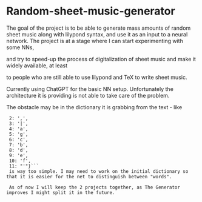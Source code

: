 # Random-sheet-music-generator

The goal of the project is to be able to generate mass amounts of random sheet music along with lilypond syntax, and use it as an input to a neural network.
The project is at a stage where I can start experimenting with some NNs, 

and try to speed-up the process of digitalization of sheet music and make it widely available, at least

to people who are still able to use lilypond and TeX to write sheet music.

Currently using ChatGPT for the basic NN setup. Unfortunately the architecture it is providing is not able to take care of the problem.

The obstacle may be in the dictionary it is grabbing from the text - like 
```{1: ' ',
 2: ',',
 3: '|',
 4: 'a',
 5: 'g',
 6: 'c',
 7: 'b',
 8: 'd',
 9: 'e',
 10: 'f',
 11: "'"}```
 is way too simple. I may need to work on the initial dictionary so that it is easier for the net to distinguish between "words".
 
 As of now I will keep the 2 projects together, as The Generator improves I might split it in the future.